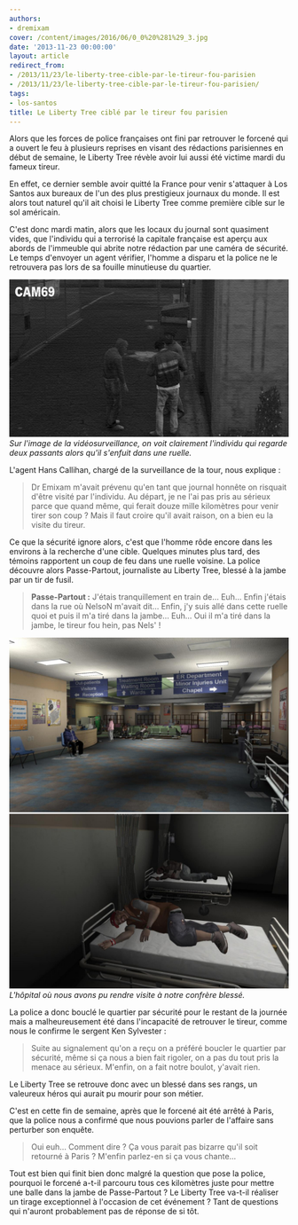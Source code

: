```yaml
---
authors:
- dremixam
cover: /content/images/2016/06/0_0%20%281%29_3.jpg
date: '2013-11-23 00:00:00'
layout: article
redirect_from:
- /2013/11/23/le-liberty-tree-cible-par-le-tireur-fou-parisien
- /2013/11/23/le-liberty-tree-cible-par-le-tireur-fou-parisien/
tags:
- los-santos
title: Le Liberty Tree ciblé par le tireur fou parisien
---
```



Alors que les forces de police françaises ont fini par retrouver le forcené qui a ouvert le feu à plusieurs reprises en visant des rédactions parisiennes en début de semaine, le Liberty Tree révèle avoir lui aussi été victime mardi du fameux tireur.

En effet, ce dernier semble avoir quitté la France pour venir s'attaquer à Los Santos aux bureaux de l'un des plus prestigieux journaux du monde. Il est alors tout naturel qu'il ait choisi le Liberty Tree comme première cible sur le sol américain.

C'est donc mardi matin, alors que les locaux du journal sont quasiment vides, que l'individu qui a terrorisé la capitale française est aperçu aux abords de l'immeuble qui abrite notre rédaction par une caméra de sécurité. Le temps d'envoyer un agent vérifier, l'homme a disparu et la police ne le retrouvera pas lors de sa fouille minutieuse du quartier.

![Sur l'image de la vidéosurveillance, on voit clairement l'individu qui regarde deux passants alors qu'il s'enfuit dans une ruelle.](/content/images/2016/06/surveillance.png)
_Sur l'image de la vidéosurveillance, on voit clairement l'individu qui regarde deux passants alors qu'il s'enfuit dans une ruelle._

L'agent Hans Callihan, chargé de la surveillance de la tour, nous explique :

> Dr Emixam m'avait prévenu qu'en tant que journal honnête on risquait d'être visité par l'individu. Au départ, je ne l'ai pas pris au sérieux parce que quand même, qui ferait douze mille kilomètres pour venir tirer son coup ? Mais il faut croire qu'il avait raison, on a bien eu la visite du tireur.

Ce que la sécurité ignore alors, c'est que l'homme rôde encore dans les environs à la recherche d'une cible. Quelques minutes plus tard, des témoins rapportent un coup de feu dans une ruelle voisine. La police découvre alors Passe-Partout, journaliste au Liberty Tree, blessé à la jambe par un tir de fusil.

> **Passe-Partout :** J'étais tranquillement en train de… Euh… Enfin j'étais dans la rue où NelsoN m'avait dit… Enfin, j'y suis allé dans cette ruelle quoi et puis il m'a tiré dans la jambe… Euh… Oui il m'a tiré dans la jambe, le tireur fou hein, pas Nels' !

![](/content/images/2016/06/vendredi%2022%20novembre%2013%20-%20172539.jpg)
![L'hôpital où nous avons pu rendre visite à notre confrère blessé.](/content/images/2016/06/vendredi%2022%20novembre%2013%20-%20172613.jpg)
_L'hôpital où nous avons pu rendre visite à notre confrère blessé._

La police a donc bouclé le quartier par sécurité pour le restant de la journée mais a malheureusement été dans l'incapacité de retrouver le tireur, comme nous le confirme le sergent Ken Sylvester :

> Suite au signalement qu'on a reçu on a préféré boucler le quartier par sécurité, même si ça nous a bien fait rigoler, on a pas du tout pris la menace au sérieux. M'enfin, on a fait notre boulot, y'avait rien.

Le Liberty Tree se retrouve donc avec un blessé dans ses rangs, un valeureux héros qui aurait pu mourir pour son métier.

C'est en cette fin de semaine, après que le forcené ait été arrêté à Paris, que la police nous a confirmé que nous pouvions parler de l'affaire sans perturber son enquête.

> Oui euh… Comment dire ? Ça vous parait pas bizarre qu'il soit retourné à Paris ? M'enfin parlez-en si ça vous chante…

Tout est bien qui finit bien donc malgré la question que pose la police, pourquoi le forcené a-t-il parcouru tous ces kilomètres juste pour mettre une balle dans la jambe de Passe-Partout ? Le Liberty Tree va-t-il réaliser un tirage exceptionnel à l'occasion de cet événement ? Tant de questions qui n'auront probablement pas de réponse de si tôt.